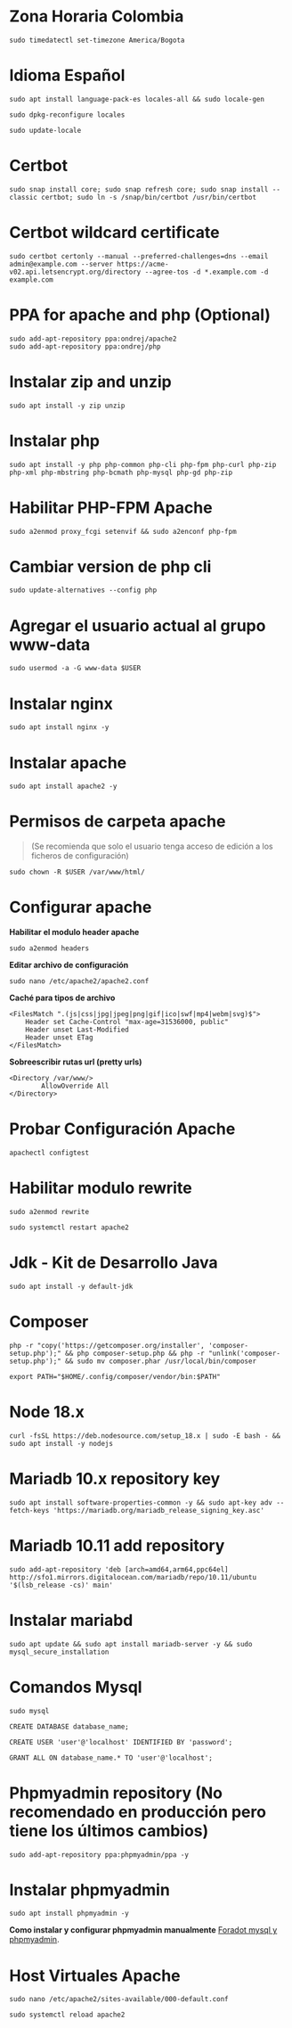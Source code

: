 # Zona Horaria Colombia
```
sudo timedatectl set-timezone America/Bogota
```

# Idioma Español
```
sudo apt install language-pack-es locales-all && sudo locale-gen
```
```
sudo dpkg-reconfigure locales
```
```
sudo update-locale 
```
# Certbot
```
sudo snap install core; sudo snap refresh core; sudo snap install --classic certbot; sudo ln -s /snap/bin/certbot /usr/bin/certbot
```

# Certbot wildcard certificate
```
sudo certbot certonly --manual --preferred-challenges=dns --email admin@example.com --server https://acme-v02.api.letsencrypt.org/directory --agree-tos -d *.example.com -d example.com
```

# PPA for apache and php (Optional)
```
sudo add-apt-repository ppa:ondrej/apache2
sudo add-apt-repository ppa:ondrej/php
```

# Instalar zip and unzip
```
sudo apt install -y zip unzip
```

# Instalar php
```
sudo apt install -y php php-common php-cli php-fpm php-curl php-zip php-xml php-mbstring php-bcmath php-mysql php-gd php-zip
```

# Habilitar PHP-FPM Apache
```
sudo a2enmod proxy_fcgi setenvif && sudo a2enconf php-fpm
```

# Cambiar version de php cli
```
sudo update-alternatives --config php
```

# Agregar el usuario actual al grupo www-data
```
sudo usermod -a -G www-data $USER
```
# Instalar nginx
```
sudo apt install nginx -y
```
# Instalar apache
```
sudo apt install apache2 -y
```
# Permisos de carpeta apache 

> (Se recomienda que solo el usuario tenga acceso de edición a los ficheros de configuración)
```
sudo chown -R $USER /var/www/html/
```

# Configurar apache

**Habilitar el modulo header apache**
```
sudo a2enmod headers
```

**Editar archivo de configuración**
```
sudo nano /etc/apache2/apache2.conf
```

**Caché para tipos de archivo**
```
<FilesMatch ".(js|css|jpg|jpeg|png|gif|ico|swf|mp4|webm|svg)$">
    Header set Cache-Control "max-age=31536000, public"
    Header unset Last-Modified
    Header unset ETag
</FilesMatch>
```

**Sobreescribir rutas url (pretty urls)**
```
<Directory /var/www/>
        AllowOverride All
</Directory>
```


# Probar Configuración Apache
```
apachectl configtest
```

# Habilitar modulo rewrite
```
sudo a2enmod rewrite
```
```
sudo systemctl restart apache2
```


# Jdk - Kit de Desarrollo Java
```
sudo apt install -y default-jdk
```

# Composer
```
php -r "copy('https://getcomposer.org/installer', 'composer-setup.php');" && php composer-setup.php && php -r "unlink('composer-setup.php');" && sudo mv composer.phar /usr/local/bin/composer
```

```
export PATH="$HOME/.config/composer/vendor/bin:$PATH"
```

# Node 18.x
```
curl -fsSL https://deb.nodesource.com/setup_18.x | sudo -E bash - && sudo apt install -y nodejs
```


# Mariadb 10.x repository key
```
sudo apt install software-properties-common -y && sudo apt-key adv --fetch-keys 'https://mariadb.org/mariadb_release_signing_key.asc'
```

# Mariadb 10.11 add repository
```
sudo add-apt-repository 'deb [arch=amd64,arm64,ppc64el] http://sfo1.mirrors.digitalocean.com/mariadb/repo/10.11/ubuntu '$(lsb_release -cs)' main'
```

# Instalar mariabd
```
sudo apt update && sudo apt install mariadb-server -y && sudo mysql_secure_installation
```

# Comandos Mysql
```
sudo mysql
```
```
CREATE DATABASE database_name;
```
```
CREATE USER 'user'@'localhost' IDENTIFIED BY 'password';
```
```
GRANT ALL ON database_name.* TO 'user'@'localhost';
```

# Phpmyadmin repository (No recomendado en producción pero tiene los últimos cambios)
```
sudo add-apt-repository ppa:phpmyadmin/ppa -y
```
# Instalar phpmyadmin
```
sudo apt install phpmyadmin -y
```

**Como instalar y configurar phpmyadmin manualmente** [Foradot mysql y phpmyadmin](https://foratdot.info/como-instalar-mariadb-server-y-phpmyadmin).



# Host Virtuales Apache
```
sudo nano /etc/apache2/sites-available/000-default.conf
```
```
sudo systemctl reload apache2
```
